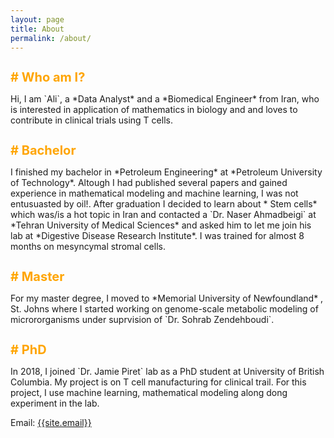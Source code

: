 ```yaml
---
layout: page
title: About
permalink: /about/
---
```


<h1 style="font-size:20px;; color:orange"># Who am I?</h1>
<p>
Hi, I am `Ali`, a *Data Analyst* and a *Biomedical Engineer* from Iran, who is interested in application of mathematics in biology and and loves to contribute in clinical trials using T cells. 
<p>

<h1 style="font-size:20px;; color:orange"># Bachelor</h1>
<p>
I finished my bachelor in *Petroleum Engineering* at *Petroleum University of Technology*. Altough I had published several papers and gained experience in mathematical modeling and machine learning, I was not entusuasted by oil!.
After graduation I decided to learn about * Stem cells* which was/is a hot topic in Iran and contacted a `Dr. Naser Ahmadbeigi` at *Tehran University of Medical Sciences* and asked him to let me join his lab at *Digestive Disease Research Institute*. I was trained for almost 8 months on mesyncymal stromal cells.   
<p>


<h1 style="font-size:20px;; color:orange"># Master</h1>
<p>
For my master degree, I moved to *Memorial University of Newfoundland* , St. Johns where I started working on genome-scale metabolic modeling of micrororganisms under suprvision of `Dr. Sohrab Zendehboudi`.
<p>


<h1 style="font-size:20px;; color:orange"># PhD</h1>
<p>
In 2018, I joined `Dr. Jamie Piret` lab as a PhD student at University of British Columbia. My project is on T cell manufacturing for clinical trail. For this project, I use machine learning, mathematical modeling along dong experiment in the lab.

</p>

Email: <a href="mailto:{{site.email}}?Subject=From Blog Site:">{{site.email}}</a>
